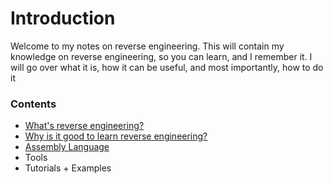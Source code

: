 # Introduction

Welcome to my notes on reverse engineering. This will contain my knowledge on reverse engineering, so you can learn, and I remember it. I will go over what it is, how it can be useful, and most importantly, how to do it

### Contents

* [What's reverse engineering?](https://github.com/sashaCTF/pwn-rev-notes/blob/master/reverse-engineering/what-is-it.md)
* [Why is it good to learn reverse engineering?](https://github.com/sashaCTF/pwn-rev-notes/blob/master/reverse-engineering/why-learn-it.md)
* [Assembly Language](https://github.com/sashaCTF/pwn-rev-notes/tree/master/reverse-engineering/assembly-language)
* Tools
* Tutorials + Examples
